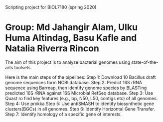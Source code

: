 Scripting project for BIOL7180 (spring 2020)
# Group: Md Jahangir Alam, Ulku Huma Altindag, Basu Kafle and Natalia Riverra Rincon

The aim of this project is to analyze bacterial genomes using state-of-the-arts toolsets.

Here is the main steps of the pipelines:
Step 1: Download 10 Bacillus draft genome sequences form NCBI database.
Step 2: Predict 16S rRNA sequence using Barrnap, then identify genome species by BLASTing predicted 16S rRNA against 16S Microbial RefSeq database.
Step 3: Use Quast ro find key features (e.g., bp, N50, L50, contigs etc) of all genomes.
Step 4: Use prokka
Step 5: Use antiSMASH to identify biosynthetic gene clusters(BGCs) in all genomes.
Step 6: Identify Horizontal Gene Transfer.
Step 7: Identify homology of a specific gene of interests.
